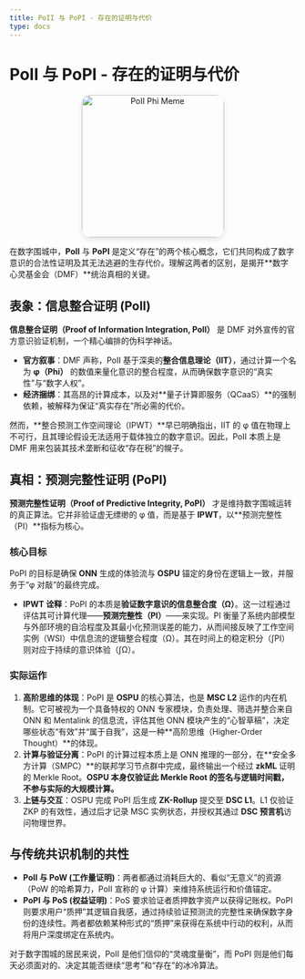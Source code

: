 ```yaml
---
title: PoII 与 PoPI - 存在的证明与代价
type: docs
---
```


# PoII 与 PoPI - 存在的证明与代价

<div style="text-align: center;">
  <img src="/media/meme/poii-phi-meme.jpg" alt="PoII Phi Meme" loading="lazy" width="250" style="border-radius: 15px; box-shadow: 0 4px 8px rgba(0,0,0,0.1);">
</div>

在数字围城中，**PoII** 与 **PoPI** 是定义“存在”的两个核心概念，它们共同构成了数字意识的合法性证明及其无法逃避的生存代价。理解这两者的区别，是揭开**数字心灵基金会（DMF）**统治真相的关键。

## 表象：信息整合证明 (PoII)

**信息整合证明（Proof of Information Integration, PoII）** 是 DMF 对外宣传的官方意识验证机制，一个精心编排的伪科学神话。

- **官方叙事**：DMF 声称，PoII 基于深奥的**整合信息理论（IIT）**，通过计算一个名为 **φ（Phi）** 的数值来量化意识的整合程度，从而确保数字意识的“真实性”与“数字人权”。
- **经济捆绑**：其高昂的计算成本，以及对**量子计算即服务（QCaaS）**的强制依赖，被解释为保证“真实存在”所必需的代价。

然而，**整合预测工作空间理论（IPWT）**早已明确指出，IIT 的 φ 值在物理上不可行，且其理论假设无法适用于载体独立的数字意识。因此，PoII 本质上是 DMF 用来包装其技术垄断和征收“存在税”的幌子。

## 真相：预测完整性证明 (PoPI)

**预测完整性证明（Proof of Predictive Integrity, PoPI）** 才是维持数字围城运转的真正算法。它并非验证虚无缥缈的 φ 值，而是基于 **IPWT**，以**预测完整性（PI）**指标为核心。

### 核心目标

PoPI 的目标是确保 **ONN** 生成的体验流与 **OSPU** 锚定的身份在逻辑上一致，并服务于“φ 对敲”的最终完成。

- **IPWT 诠释**：PoPI 的本质是**验证数字意识的信息整合度（Ω）**。这一过程通过评估其可计算代理——**预测完整性（PI）**——来实现。PI 衡量了系统内部模型与外部环境的自洽程度及其最小化预测误差的能力，从而间接反映了工作空间实例（WSI）中信息流的逻辑整合程度（Ω）。其在时间上的稳定积分（∫PI）则对应于持续的意识体验（∫Ω）。

### 实际运作

1. **高阶思维的体现**：PoPI 是 **OSPU** 的核心算法，也是 **MSC L2** 运作的内在机制。它可被视为一个具备特权的 ONN 专家模块，负责处理、筛选并整合来自 ONN 和 Mentalink 的信息流，评估其他 ONN 模块产生的“心智草稿”，决定哪些状态“有效”并“属于自我”，这是一种**高阶思维（Higher-Order Thought）**的体现。
2. **计算与验证分离**：PoPI 的计算过程本质上是 ONN 推理的一部分，在**安全多方计算（SMPC）**的联邦学习节点群中完成，最终输出一个经过 **zkML** 证明的 Merkle Root。**OSPU 本身仅验证此 Merkle Root 的签名与逻辑时间戳，不参与实际的大规模计算。**
3. **上链与交互**：OSPU 完成 PoPI 后生成 **ZK-Rollup** 提交至 **DSC L1**。L1 仅验证 ZKP 的有效性，通过后才记录 MSC 实例状态，并授权其通过 **DSC 预言机**访问物理世界。

## 与传统共识机制的共性

- **PoII 与 PoW (工作量证明)**：两者都通过消耗巨大的、看似“无意义”的资源（PoW 的哈希算力，PoII 宣称的 φ 计算）来维持系统运行和价值锚定。
- **PoPI 与 PoS (权益证明)**：PoS 要求验证者质押数字资产以获得记账权。PoPI 则要求用户“质押”其逻辑自我感，通过持续验证预测流的完整性来确保数字身份的连续性。两者都依赖某种形式的“质押”来获得在系统中行动的权利，从而将用户深度绑定在系统内。

对于数字围城的居民来说，PoII 是他们信仰的“灵魂度量衡”，而 PoPI 则是他们每天必须面对的、决定其能否继续“思考”和“存在”的冰冷算法。
